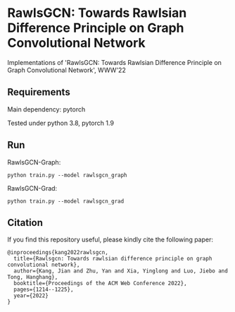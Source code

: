 # RawlsGCN: Towards Rawlsian Difference Principle on Graph Convolutional Network
Implementations of 'RawlsGCN: Towards Rawlsian Difference Principle on Graph Convolutional Network', WWW'22

## Requirements
Main dependency: pytorch

Tested under python 3.8, pytorch 1.9

## Run
RawlsGCN-Graph:
```
python train.py --model rawlsgcn_graph
```

RawlsGCN-Grad:
```
python train.py --model rawlsgcn_grad
```

## Citation
If you find this repository useful, please kindly cite the following paper:

```
@inproceedings{kang2022rawlsgcn,
  title={Rawlsgcn: Towards rawlsian difference principle on graph convolutional network},
  author={Kang, Jian and Zhu, Yan and Xia, Yinglong and Luo, Jiebo and Tong, Hanghang},
  booktitle={Proceedings of the ACM Web Conference 2022},
  pages={1214--1225},
  year={2022}
}
```